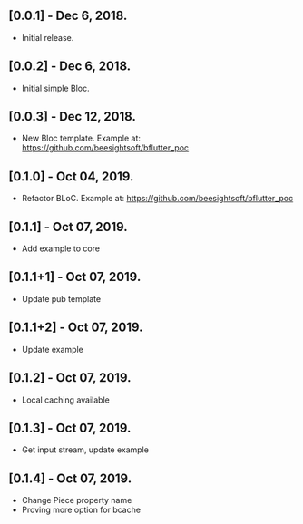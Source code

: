 ## [0.0.1] - Dec 6, 2018.

* Initial release.

## [0.0.2] - Dec 6, 2018.

* Initial simple Bloc.

## [0.0.3] - Dec 12, 2018.

* New Bloc template. Example at: https://github.com/beesightsoft/bflutter_poc

## [0.1.0] - Oct 04, 2019.

* Refactor BLoC. Example at: https://github.com/beesightsoft/bflutter_poc

## [0.1.1] - Oct 07, 2019.

* Add example to core

## [0.1.1+1] - Oct 07, 2019.

* Update pub template

## [0.1.1+2] - Oct 07, 2019.

* Update example

## [0.1.2] - Oct 07, 2019.

* Local caching available

## [0.1.3] - Oct 07, 2019.

* Get input stream, update example

## [0.1.4] - Oct 07, 2019.

* Change Piece property name
* Proving more option for bcache